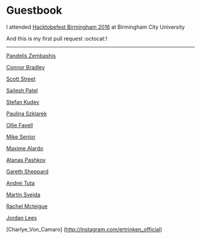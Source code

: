 # Guestbook

I attended [Hacktobefest Birmingham 2016](https://www.eventbrite.co.uk/e/hacktoberfest-birmingham-2016-registration-28429964790) at Birmingham City University

And this is my first pull request :octocat:!

---

[Pandelis Zembashis](http://twitter.com/pandelisz)

[Connor Bradley](http://www.google.com)

[Scott Street](http://astonhack.co.uk)

[Sailesh Patel](http://github.com/SaileshPatel)

[Stefan Kudev](https://www.linkedin.com/in/stefankudev)

[Paulina Szklarek](http://twitter.com/szklarekp)

[Ollie Favell](http://github.com/DaNinjaKidy)

[Mike Senior](https://github.com/michaelsenior)

[Maxime Alardo](https://twitter.com/maximealardo)

[Atanas Pashkov](http://www.twitter.com/Dgaduin)

[Gareth Sheppard](http://dafk.net/what/)

[Andrei Tuta](https://twitter.com/andrei_tu)

[Martin Svejda](https://www.linkedin.com/in/martinsvejda)

[Rachel Mcteigue](https://github.com/HackNewbieBCU)

[Jordan Lees](https://github.com/JordanL1)

[Charlye_Von_Camaro] (http://instagram.com/ertrinken_official) 
